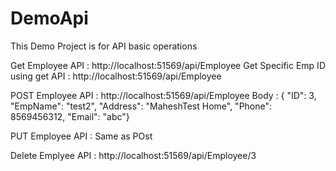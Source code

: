 # DemoApi
This Demo Project is for API basic operations

Get Employee API : http://localhost:51569/api/Employee 
Get Specific Emp ID using get API  : http://localhost:51569/api/Employee 

POST Employee API :  http://localhost:51569/api/Employee 
 Body : { "ID": 3,
        "EmpName": "test2",
        "Address": "MaheshTest Home",
        "Phone": 8569456312,
        "Email": "abc"}
        
 PUT Employee API : Same as POst 
 
 Delete Emplyee API : http://localhost:51569/api/Employee/3
